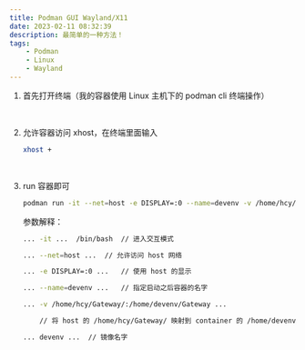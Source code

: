 ```yaml
---
title: Podman GUI Wayland/X11
date: 2023-02-11 08:32:39
description: 最简单的一种方法！
tags:
    - Podman
    - Linux
    - Wayland
---
```


    
1. 首先打开终端（我的容器使用 Linux 主机下的 podman cli 终端操作）

</br>

2. 允许容器访问 xhost，在终端里面输入
    
    ```bash
    xhost +
    ```
</br>

3. run 容器即可
    
    ```bash
    podman run -it --net=host -e DISPLAY=:0 --name=devenv -v /home/hcy/Gateway/:/home/devenv/Gateway devenv /bin/bash
    ```
    
    
    参数解释：

     
    
    ```bash
    ... -it ...  /bin/bash  // 进入交互模式 
    ```

    
    ```bash
    ... --net=host ...  // 允许访问 host 网络 
    ```
    
    
    ```bash
    ... -e DISPLAY=:0 ...   // 使用 host 的显示 
    ```
    
    ```bash
    ... --name=devenv ...   // 指定启动之后容器的名字
    ```
    
    ```bash
    ... -v /home/hcy/Gateway/:/home/devenv/Gateway ...  
    
        // 将 host 的 /home/hcy/Gateway/ 映射到 container 的 /home/devenv/Gateway
    ```
    
    ```bash
    ... devenv ...  // 镜像名字 
    ```
